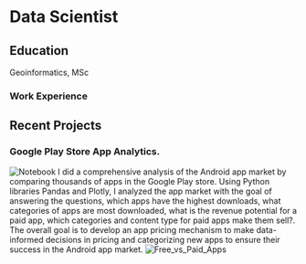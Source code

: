 # Data Scientist

## Education
Geoinformatics, MSc



### Work Experience


## Recent Projects
### Google Play Store App Analytics.
![Notebook](Google_Play_Store_App_Analytics.ipynb)
I did a comprehensive analysis of the Android app market by comparing thousands of apps in the Google Play store. Using Python libraries Pandas and Plotly, I analyzed the app market with the goal of answering the questions, which apps have the highest downloads, what categories of apps are most downloaded, what is the revenue potential for a paid app, which categories and content type for paid apps make them sell?. The overall goal is to develop an app pricing mechanism to make data-informed decisions in pricing and categorizing new apps to ensure their success in the Android app market. 
![Free_vs_Paid_Apps](/assets/Free_App_vs_Paid_Apps.png)




